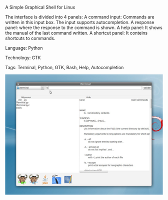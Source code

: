 A Simple Graphical Shell for Linux

The interface is divided into 4 panels: A command input: Commands are written in this input box. The input supports autocompletion. A response panel: where the response to the command is shown. A help panel: It shows the manual of the last command written. A shortcut panel: It conteins shortcuts to commands.

Language: Python

Technology: GTK

Tags: Terminal, Python, GTK, Bash, Help, Autocompletion

<img src="https://github.com/yoeo/iterminal/blob/master/screen.jpg" />
